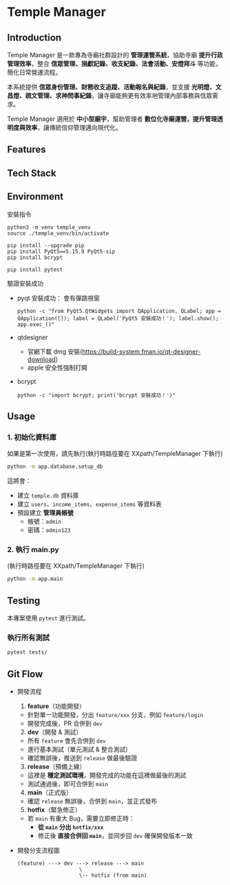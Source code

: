 # Temple Manager 

## Introduction
Temple Manager 是一款專為寺廟社群設計的 **管理運營系統**，協助寺廟 **提升行政管理效率**，整合 **信眾管理、捐獻記錄、收支紀錄、法會活動、安燈拜斗** 等功能，簡化日常營運流程。

本系統提供 **信眾身份管理、財務收支追蹤、活動報名與紀錄**，並支援 **光明燈、文昌燈、疏文管理、求神問事紀錄**，讓寺廟能夠更有效率地管理內部事務與信眾需求。

Temple Manager 適用於 **中小型廟宇**，幫助管理者 **數位化寺廟運營，提升管理透明度與效率**，讓傳統信仰管理邁向現代化。
## Features

## Tech Stack

## Environment

安裝指令

```
python3 -m venv temple_venv
source ./temple_venv/bin/activate

pip install --upgrade pip
pip install PyQt5==5.15.9 PyQt5-sip
pip install bcrypt

pip install pytest
```

驗證安裝成功
- pyqt 安裝成功： 會有彈跳視窗

    ```
    python -c "from PyQt5.QtWidgets import QApplication, QLabel; app = QApplication([]); label = QLabel('PyQt5 安裝成功！'); label.show(); app.exec_()"
    ```
- qtdesigner
    - 官網下載 dmg 安裝(https://build-system.fman.io/qt-designer-download)
    - apple 安全性強制打開
- bcrypt
    ```
    python -c "import bcrypt; print('bcrypt 安裝成功！')"
    ```


## Usage

### **1. 初始化資料庫**
如果是第一次使用，請先執行(執行時路徑要在 XXpath/TempleManager 下執行)
```bash
python -m app.database.setup_db
```

這將會：

- 建立 `temple.db` 資料庫
- 建立 `users`、`income_items`、`expense_items` 等資料表
- 預設建立 **管理員帳號**
    - 帳號：`admin`
    - 密碼：`admin123`

### **2. 執行 main.py**

(執行時路徑要在 XXpath/TempleManager 下執行)
```bash
python -m app.main
```

## Testing

本專案使用 `pytest` 進行測試。

### **執行所有測試**
```bash
pytest tests/
```

## Git Flow

- 開發流程

    1. **feature**（功能開發）  
    - 針對單一功能開發，分出 `feature/xxx` 分支，例如 `feature/login`
    - 開發完成後，PR 合併到 `dev`
    
    2. **dev**（開發 & 測試）  
    - 所有 `feature` 會先合併到 `dev`
    - 進行基本測試（單元測試 & 整合測試）
    - 確認無誤後，推送到 `release` 做最後驗證

    3. **release**（預備上線）  
    - 這裡是 **穩定測試環境**，開發完成的功能在這裡做最後的測試
    - 測試通過後，即可合併到 `main`

    4. **main**（正式版）  
    - 確認 `release` 無誤後，合併到 `main`，並正式發布

    5. **hotfix**（緊急修正）  
    - 若 `main` 有重大 Bug，需要立即修正時：
        - **從 `main` 分出 `hotfix/xxx`**
        - 修正後 **直接合併回 `main`**，並同步回 `dev` 確保開發版本一致

- 開發分支流程圖

    ```
    (feature) ---> dev ---> release ---> main
                        \  
                        \-- hotfix (from main)
    ```
